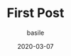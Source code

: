 ---
title: 'First Post'
shortname: 'first-post'
author: 'basile'
date: 2020-03-07
draft: true
featured: true
weight: 1
---